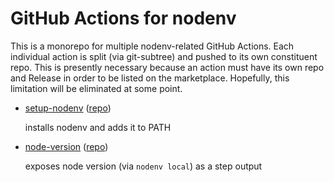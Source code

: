 # GitHub Actions for nodenv

This is a monorepo for multiple nodenv-related GitHub Actions.
Each individual action is split (via git-subtree) and pushed to its own constituent repo.
This is presently necessary because an action must have its own repo and Release in order to be listed on the marketplace.
Hopefully, this limitation will be eliminated at some point.

- [setup-nodenv](setup-nodenv) ([repo](https://github.com/nodenv/actions-setup-nodenv))

    installs nodenv and adds it to PATH

- [node-version](node-version) ([repo](https://github.com/nodenv/actions-node-version))

    exposes node version (via `nodenv local`) as a step output
